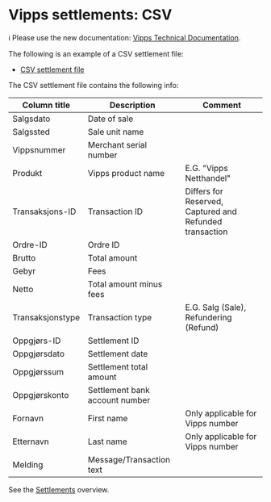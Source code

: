<!-- START_METADATA
---
title: CSV
hide_table_of_contents: true
pagination_next: null
pagination_prev: null
---
END_METADATA -->

# Vipps settlements: CSV

<!-- START_COMMENT -->

ℹ️ Please use the new documentation:
[Vipps Technical Documentation](https://vippsas.github.io/vipps-developer-docs/).

<!-- END_COMMENT -->

The following is an example of a CSV settlement file:

* [CSV settlement file](./settlement-report.csv)

The CSV settlement file contains the following info:

| Column title  | Description | Comment  |
| ------------- | ------------- | ------------- |
| Salgsdato  | Date of sale  |    |
| Salgssted  | Sale unit name   |   |
| Vippsnummer  | Merchant serial number   |   |
| Produkt  | Vipps product name  | E.G. "Vipps Netthandel"  |
| Transaksjons-ID  | Transaction ID  | Differs for Reserved, Captured and Refunded transaction  |
| Ordre-ID  | Ordre ID   |   |
| Brutto  | Total amount  |   |
| Gebyr  | Fees   |   |
| Netto  | Total amount minus fees   |   |
| Transaksjonstype  | Transaction type  | E.G. Salg (Sale), Refundering (Refund)  |
| Oppgjørs-ID  | Settlement ID    |
| Oppgjørsdato  | Settlement date   |
| Oppgjørssum  | Settlement total amount   |
| Oppgjørskonto  | Settlement bank account number   |   |
| Fornavn  | First name  | Only applicable for Vipps number   |
| Etternavn  | Last name  | Only applicable for Vipps number   |
| Melding  | Message/Transaction text  |   |

<!-- START_COMMENT -->

See the [Settlements](..) overview.

<!-- END_COMMENT -->
